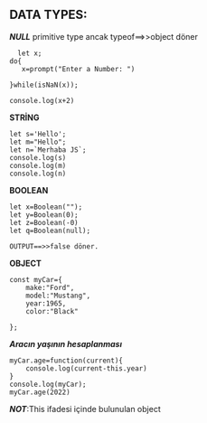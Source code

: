 


## DATA TYPES:

***NULL*** primitive type ancak typeof==>>object döner


 ```
   let x;
do{
    x=prompt("Enter a Number: ")

}while(isNaN(x));

console.log(x+2)
```
**STRİNG**

```
let s='Hello';
let m="Hello";
let n=`Merhaba JS`;
console.log(s)
console.log(m)
console.log(n)
```

**BOOLEAN**

```
let x=Boolean("");
let y=Boolean(0);
let z=Boolean(-0)
let q=Boolean(null);

OUTPUT==>>false döner.
```

**OBJECT**

```
const myCar={
    make:"Ford",
    model:"Mustang",
    year:1965,
    color:"Black"

};
```
***Aracın yaşının hesaplanması***

```
myCar.age=function(current){
    console.log(current-this.year)
}
console.log(myCar);
myCar.age(2022)

```
***NOT***:This ifadesi içinde bulunulan object